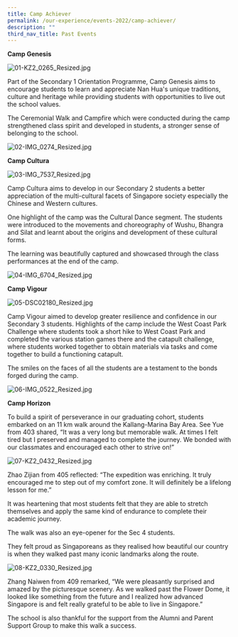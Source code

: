 ```yaml
---
title: Camp Achiever
permalink: /our-experience/events-2022/camp-achiever/
description: ""
third_nav_title: Past Events
---
```

**Camp Genesis**

![01-KZ2_0265_Resized.jpg](/images/01KZ20265Resized.jpg)  

  

Part of the Secondary 1 Orientation Programme, Camp Genesis aims to encourage students to learn and appreciate Nan Hua's unique traditions, culture and heritage while providing students with opportunities to live out the school values. 

The Ceremonial Walk and Campfire which were conducted during the camp strengthened class spirit and developed in students, a stronger sense of belonging to the school. 

  

![02-IMG_0274_Resized.jpg](/images/02IMG0274Resized.jpg)


**Camp Cultura**  

![03-IMG_7537_Resized.jpg](/images/03IMG7537Resized.jpg)  
  

Camp Cultura aims to develop in our Secondary 2 students a better appreciation of the multi-cultural facets of Singapore society especially the Chinese and Western cultures. 

One highlight of the camp was the Cultural Dance segment. The students were introduced to the movements and choreography of Wushu, Bhangra and Silat and learnt about the origins and development of these cultural forms. 

The learning was beautifully captured and showcased through the class performances at the end of the camp.  

![04-IMG_6704_Resized.jpg](/images/04IMG6704Resized.jpg)

**Camp Vigour**  

![05-DSC02180_Resized.jpg](/images/05DSC02180Resized.jpg)

  
Camp Vigour aimed to develop greater resilience and confidence in our Secondary 3 students. Highlights of the camp include the West Coast Park Challenge where students took a short hike to West Coast Park and completed the various station games there and the catapult challenge, where students worked together to obtain materials via tasks and come together to build a functioning catapult. 

The smiles on the faces of all the students are a testament to the bonds forged during the camp.  

![06-IMG_0522_Resized.jpg](/images/06IMG0522Resized.jpg)


**Camp Horizon**

To build a spirit of perseverance in our graduating cohort, students embarked on an 11 km walk around the Kallang-Marina Bay Area. See Yue from 403 shared, “It was a very long but memorable walk. At times I felt tired but I preserved and managed to complete the journey. We bonded with our classmates and encouraged each other to strive on!” 

![07-KZ2_0432_Resized.jpg](images/07KZ20432Resized.jpg)  

  
Zhao Zijian from 405 reflected: “The expedition was enriching. It truly encouraged me to step out of my comfort zone. It will definitely be a lifelong lesson for me.”

It was heartening that most students felt that they are able to stretch themselves and apply the same kind of endurance to complete their academic journey. 

The walk was also an eye-opener for the Sec 4 students. 

They felt proud as Singaporeans as they realised how beautiful our country is when they walked past many iconic landmarks along the route. 

  

![08-KZ2_0330_Resized.jpg](/images/08KZ20330Resized.jpg)  

  

Zhang Naiwen from 409 remarked, “We were pleasantly surprised and amazed by the picturesque scenery. As we walked past the Flower Dome, it looked like something from the future and I realized how advanced Singapore is and felt really grateful to be able to live in Singapore.” 

  

The school is also thankful for the support from the Alumni and Parent Support Group to make this walk a success.